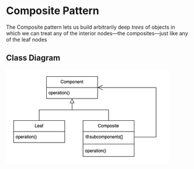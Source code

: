 # Composite Pattern

The Composite pattern lets us build arbitrarily deep *trees* of objects in which we can treat any of the interior nodes—the composites—just like any of the leaf nodes

## Class Diagram
![Class Diagram](./class_diagram.jpg)
